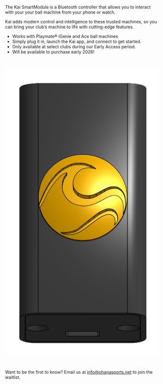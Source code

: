 The Kai SmartModule is a Bluetooth controller that allows you to interact with your your ball machine from your phone or watch.

Kai adds modern control and intelligence to these trusted machines, so you can bring your club’s machine to life with cutting-edge features. 

 - Works with Playmate® iGenie and Ace ball machines
 - Simply plug it in, launch the Kai app, and connect to get started.
 - Only available at select clubs during our Early Access period. 
 - Will be available to purchase early 2026! 

<br>

![Kai SmartModule](assets/images/module.png)

<br>

Want to be the first to know? Email us at [info@ohanasports.net](mailto:info@ohanasports.net) to join the waitlist.

